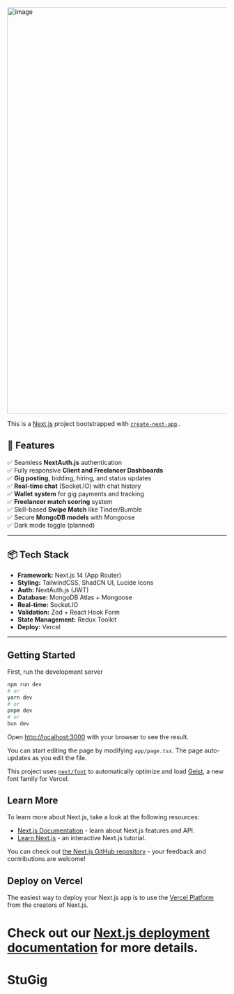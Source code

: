 
<img width="935" alt="image" src="https://github.com/user-attachments/assets/bfe23361-1a05-4d89-bff1-83b6c9da9319" />


This is a [Next.js](https://nextjs.org) project bootstrapped with [`create-next-app`](https://nextjs.org/docs/app/api-reference/cli/create-next-app)..


## 🚀 Features

✅ Seamless **NextAuth.js** authentication  
✅ Fully responsive **Client and Freelancer Dashboards**  
✅ **Gig posting**, bidding, hiring, and status updates  
✅ **Real-time chat** (Socket.IO) with chat history  
✅ **Wallet system** for gig payments and tracking  
✅ **Freelancer match scoring** system  
✅ Skill-based **Swipe Match** like Tinder/Bumble  
✅ Secure **MongoDB models** with Mongoose  
✅ Dark mode toggle (planned)

---

## 📦 Tech Stack

- **Framework:** Next.js 14 (App Router)
- **Styling:** TailwindCSS, ShadCN UI, Lucide Icons
- **Auth:** NextAuth.js (JWT)
- **Database:** MongoDB Atlas + Mongoose
- **Real-time:** Socket.IO
- **Validation:** Zod + React Hook Form
- **State Management:** Redux Toolkit
- **Deploy:** Vercel

---

## Getting Started

First, run the development server

```bash
npm run dev
# or
yarn dev
# or
pnpm dev
# or
bun dev
```

Open [http://localhost:3000](http://localhost:3000) with your browser to see the result.

You can start editing the page by modifying `app/page.tsx`. The page auto-updates as you edit the file.

This project uses [`next/font`](https://nextjs.org/docs/app/building-your-application/optimizing/fonts) to automatically optimize and load [Geist](https://vercel.com/font), a new font family for Vercel.

## Learn More

To learn more about Next.js, take a look at the following resources:

- [Next.js Documentation](https://nextjs.org/docs) - learn about Next.js features and API.
- [Learn Next.js](https://nextjs.org/learn) - an interactive Next.js tutorial.

You can check out [the Next.js GitHub repository](https://github.com/vercel/next.js) - your feedback and contributions are welcome!

## Deploy on Vercel

The easiest way to deploy your Next.js app is to use the [Vercel Platform](https://vercel.com/new?utm_medium=default-template&filter=next.js&utm_source=create-next-app&utm_campaign=create-next-app-readme) from the creators of Next.js.

Check out our [Next.js deployment documentation](https://nextjs.org/docs/app/building-your-application/deploying) for more details.
=======
# StuGig

